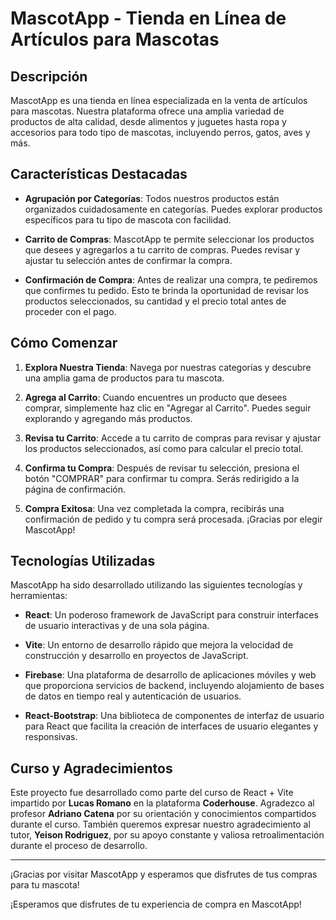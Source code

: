 # MascotApp - Tienda en Línea de Artículos para Mascotas

## Descripción
MascotApp es una tienda en línea especializada en la venta de artículos para mascotas. Nuestra plataforma ofrece una amplia variedad de productos de alta calidad, desde alimentos y juguetes hasta ropa y accesorios para todo tipo de mascotas, incluyendo perros, gatos, aves y más.

## Características Destacadas

- **Agrupación por Categorías**: Todos nuestros productos están organizados cuidadosamente en categorías. Puedes explorar productos específicos para tu tipo de mascota con facilidad.

- **Carrito de Compras**: MascotApp te permite seleccionar los productos que desees y agregarlos a tu carrito de compras. Puedes revisar y ajustar tu selección antes de confirmar la compra.

- **Confirmación de Compra**: Antes de realizar una compra, te pediremos que confirmes tu pedido. Esto te brinda la oportunidad de revisar los productos seleccionados, su cantidad y el precio total antes de proceder con el pago.

## Cómo Comenzar

1. **Explora Nuestra Tienda**: Navega por nuestras categorías y descubre una amplia gama de productos para tu mascota.

2. **Agrega al Carrito**: Cuando encuentres un producto que desees comprar, simplemente haz clic en "Agregar al Carrito". Puedes seguir explorando y agregando más productos.

3. **Revisa tu Carrito**: Accede a tu carrito de compras para revisar y ajustar los productos seleccionados, así como para calcular el precio total.

4. **Confirma tu Compra**: Después de revisar tu selección, presiona el botón "COMPRAR" para confirmar tu compra. Serás redirigido a la página de confirmación.

7. **Compra Exitosa**: Una vez completada la compra, recibirás una confirmación de pedido y tu compra será procesada. ¡Gracias por elegir MascotApp!

## Tecnologías Utilizadas

MascotApp ha sido desarrollado utilizando las siguientes tecnologías y herramientas:

- **React**: Un poderoso framework de JavaScript para construir interfaces de usuario interactivas y de una sola página.

- **Vite**: Un entorno de desarrollo rápido que mejora la velocidad de construcción y desarrollo en proyectos de JavaScript.

- **Firebase**: Una plataforma de desarrollo de aplicaciones móviles y web que proporciona servicios de backend, incluyendo alojamiento de bases de datos en tiempo real y autenticación de usuarios.

- **React-Bootstrap**: Una biblioteca de componentes de interfaz de usuario para React que facilita la creación de interfaces de usuario elegantes y responsivas.


## Curso y Agradecimientos

Este proyecto fue desarrollado como parte del curso de React + Vite impartido por **Lucas Romano** en la plataforma **Coderhouse**. Agradezco al profesor **Adriano Catena** por su orientación y conocimientos compartidos durante el curso. También queremos expresar nuestro agradecimiento al tutor, **Yeison Rodriguez**, por su apoyo constante y valiosa retroalimentación durante el proceso de desarrollo.

---

¡Gracias por visitar MascotApp y esperamos que disfrutes de tus compras para tu mascota!


¡Esperamos que disfrutes de tu experiencia de compra en MascotApp!
